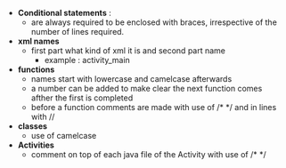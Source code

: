 * __Conditional statements__ : 
    * are always required to be enclosed with braces, irrespective of the number of lines required.
* __xml names__ 
    * first part what kind of xml it is and second part name
        * example : activity_main
* __functions__
    * names start with lowercase and camelcase afterwards
    * a number can be added to make clear the next function comes afther the first is completed
    * before a function comments are made with use of /* */ and in lines with //
* __classes__
  * use of camelcase
* __Activities__
    * comment on top of each java file of the Activity with use of /* */
